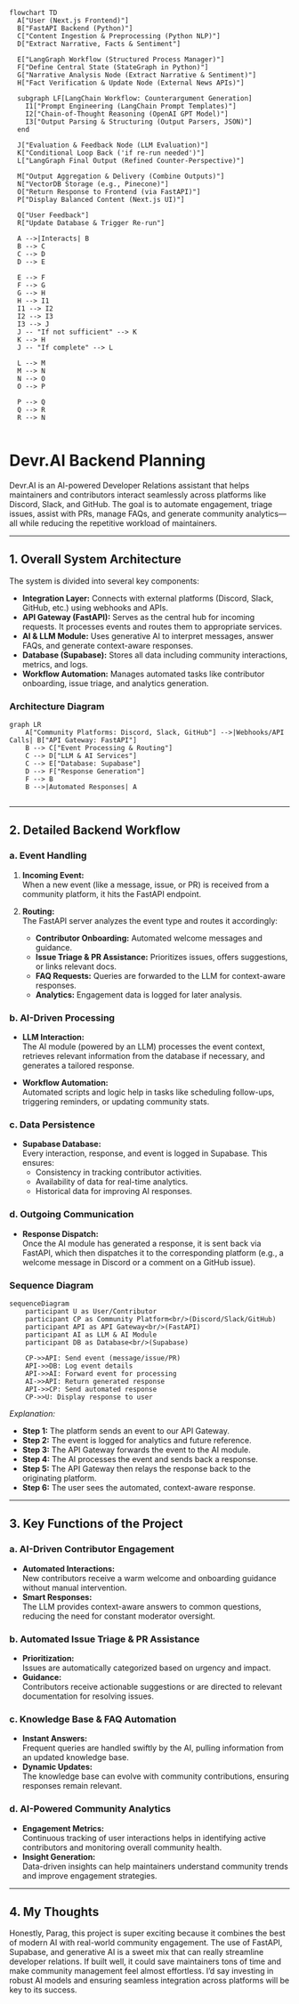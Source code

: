 ```mermaid
flowchart TD
  A["User (Next.js Frontend)"]
  B["FastAPI Backend (Python)"]
  C["Content Ingestion & Preprocessing (Python NLP)"]
  D["Extract Narrative, Facts & Sentiment"]
  
  E["LangGraph Workflow (Structured Process Manager)"]
  F["Define Central State (StateGraph in Python)"]
  G["Narrative Analysis Node (Extract Narrative & Sentiment)"]
  H["Fact Verification & Update Node (External News APIs)"]
  
  subgraph LF[LangChain Workflow: Counterargument Generation]
    I1["Prompt Engineering (LangChain Prompt Templates)"]
    I2["Chain-of-Thought Reasoning (OpenAI GPT Model)"]
    I3["Output Parsing & Structuring (Output Parsers, JSON)"]
  end
  
  J["Evaluation & Feedback Node (LLM Evaluation)"]
  K["Conditional Loop Back ('if re-run needed')"]
  L["LangGraph Final Output (Refined Counter-Perspective)"]
  
  M["Output Aggregation & Delivery (Combine Outputs)"]
  N["VectorDB Storage (e.g., Pinecone)"]
  O["Return Response to Frontend (via FastAPI)"]
  P["Display Balanced Content (Next.js UI)"]
  
  Q["User Feedback"]
  R["Update Database & Trigger Re-run"]
  
  A -->|Interacts| B
  B --> C
  C --> D
  D --> E
  
  E --> F
  F --> G
  G --> H
  H --> I1
  I1 --> I2
  I2 --> I3
  I3 --> J
  J -- "If not sufficient" --> K
  K --> H
  J -- "If complete" --> L
  
  L --> M
  M --> N
  N --> O
  O --> P
  
  P --> Q
  Q --> R
  R --> N


```

# Devr.AI Backend Planning

Devr.AI is an AI-powered Developer Relations assistant that helps maintainers and contributors interact seamlessly across platforms like Discord, Slack, and GitHub. The goal is to automate engagement, triage issues, assist with PRs, manage FAQs, and generate community analytics—all while reducing the repetitive workload of maintainers.

---

## 1. Overall System Architecture

The system is divided into several key components:

- **Integration Layer:** Connects with external platforms (Discord, Slack, GitHub, etc.) using webhooks and APIs.
- **API Gateway (FastAPI):** Serves as the central hub for incoming requests. It processes events and routes them to appropriate services.
- **AI & LLM Module:** Uses generative AI to interpret messages, answer FAQs, and generate context-aware responses.
- **Database (Supabase):** Stores all data including community interactions, metrics, and logs.
- **Workflow Automation:** Manages automated tasks like contributor onboarding, issue triage, and analytics generation.

### Architecture Diagram

```mermaid
graph LR
    A["Community Platforms: Discord, Slack, GitHub"] -->|Webhooks/API Calls| B["API Gateway: FastAPI"]
    B --> C["Event Processing & Routing"]
    C --> D["LLM & AI Services"]
    C --> E["Database: Supabase"]
    D --> F["Response Generation"]
    F --> B
    B -->|Automated Responses| A


```

---

## 2. Detailed Backend Workflow

### a. Event Handling

1. **Incoming Event:**  
   When a new event (like a message, issue, or PR) is received from a community platform, it hits the FastAPI endpoint.
   
2. **Routing:**  
   The FastAPI server analyzes the event type and routes it accordingly:
   - **Contributor Onboarding:** Automated welcome messages and guidance.
   - **Issue Triage & PR Assistance:** Prioritizes issues, offers suggestions, or links relevant docs.
   - **FAQ Requests:** Queries are forwarded to the LLM for context-aware responses.
   - **Analytics:** Engagement data is logged for later analysis.

### b. AI-Driven Processing

- **LLM Interaction:**  
  The AI module (powered by an LLM) processes the event context, retrieves relevant information from the database if necessary, and generates a tailored response.
  
- **Workflow Automation:**  
  Automated scripts and logic help in tasks like scheduling follow-ups, triggering reminders, or updating community stats.

### c. Data Persistence

- **Supabase Database:**  
  Every interaction, response, and event is logged in Supabase. This ensures:
  - Consistency in tracking contributor activities.
  - Availability of data for real-time analytics.
  - Historical data for improving AI responses.

### d. Outgoing Communication

- **Response Dispatch:**  
  Once the AI module has generated a response, it is sent back via FastAPI, which then dispatches it to the corresponding platform (e.g., a welcome message in Discord or a comment on a GitHub issue).

### Sequence Diagram

```mermaid
sequenceDiagram
    participant U as User/Contributor
    participant CP as Community Platform<br/>(Discord/Slack/GitHub)
    participant API as API Gateway<br/>(FastAPI)
    participant AI as LLM & AI Module
    participant DB as Database<br/>(Supabase)
    
    CP->>API: Send event (message/issue/PR)
    API->>DB: Log event details
    API->>AI: Forward event for processing
    AI->>API: Return generated response
    API->>CP: Send automated response
    CP->>U: Display response to user
```

*Explanation:*  
- **Step 1:** The platform sends an event to our API Gateway.
- **Step 2:** The event is logged for analytics and future reference.
- **Step 3:** The API Gateway forwards the event to the AI module.
- **Step 4:** The AI processes the event and sends back a response.
- **Step 5:** The API Gateway then relays the response back to the originating platform.
- **Step 6:** The user sees the automated, context-aware response.

---

## 3. Key Functions of the Project

### a. AI-Driven Contributor Engagement
- **Automated Interactions:**  
  New contributors receive a warm welcome and onboarding guidance without manual intervention.
- **Smart Responses:**  
  The LLM provides context-aware answers to common questions, reducing the need for constant moderator oversight.

### b. Automated Issue Triage & PR Assistance
- **Prioritization:**  
  Issues are automatically categorized based on urgency and impact.
- **Guidance:**  
  Contributors receive actionable suggestions or are directed to relevant documentation for resolving issues.

### c. Knowledge Base & FAQ Automation
- **Instant Answers:**  
  Frequent queries are handled swiftly by the AI, pulling information from an updated knowledge base.
- **Dynamic Updates:**  
  The knowledge base can evolve with community contributions, ensuring responses remain relevant.

### d. AI-Powered Community Analytics
- **Engagement Metrics:**  
  Continuous tracking of user interactions helps in identifying active contributors and monitoring overall community health.
- **Insight Generation:**  
  Data-driven insights can help maintainers understand community trends and improve engagement strategies.

---

## 4. My Thoughts

Honestly, Parag, this project is super exciting because it combines the best of modern AI with real-world community engagement. The use of FastAPI, Supabase, and generative AI is a sweet mix that can really streamline developer relations. If built well, it could save maintainers tons of time and make community management feel almost effortless. I’d say investing in robust AI models and ensuring seamless integration across platforms will be key to its success.

